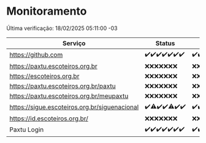 # Monitoramento

Última verificação: 18/02/2025 05:11:00 -03

|Serviço|Status|Últimas 24h|
|---|---|---|
|https://github.com|<span title="2025-02-11: OK=23">✔️</span><span title="2025-02-12: OK=23">✔️</span><span title="2025-02-13: OK=23">✔️</span><span title="2025-02-14: OK=23">✔️</span><span title="2025-02-15: OK=23">✔️</span><span title="2025-02-16: OK=23">✔️</span><span title="2025-02-17: OK=7">✔️</span>|<span title="17/02/2025 05:12:00 -03 : 200">✔️</span><span title="17/02/2025 06:10:00 -03 : 200">✔️</span><span title="17/02/2025 07:09:00 -03 : 200">✔️</span><span title="17/02/2025 08:07:00 -03 : 200">✔️</span><span title="17/02/2025 09:16:00 -03 : 200">✔️</span><span title="17/02/2025 10:17:00 -03 : 200">✔️</span><span title="17/02/2025 11:08:00 -03 : 200">✔️</span><span title="17/02/2025 12:08:00 -03 : 200">✔️</span><span title="17/02/2025 13:09:00 -03 : 0">❌</span><span title="17/02/2025 14:07:00 -03 : 200">✔️</span><span title="17/02/2025 15:11:00 -03 : 200">✔️</span><span title="17/02/2025 16:06:00 -03 : 200">✔️</span><span title="17/02/2025 17:09:00 -03 : 200">✔️</span><span title="17/02/2025 18:07:00 -03 : 200">✔️</span><span title="17/02/2025 19:07:00 -03 : 200">✔️</span><span title="17/02/2025 20:07:00 -03 : 200">✔️</span><span title="17/02/2025 21:40:00 -03 : 200">✔️</span><span title="17/02/2025 23:08:00 -03 : 200">✔️</span><span title="18/02/2025 00:12:00 -03 : 200">✔️</span><span title="18/02/2025 01:10:00 -03 : 200">✔️</span><span title="18/02/2025 02:08:00 -03 : 200">✔️</span><span title="18/02/2025 03:12:00 -03 : 200">✔️</span><span title="18/02/2025 04:08:00 -03 : 200">✔️</span><span title="18/02/2025 05:11:00 -03 : 200">✔️</span>|
|https://paxtu.escoteiros.org.br|<span title="2025-02-11: Falhas=23">❌</span><span title="2025-02-12: Falhas=23">❌</span><span title="2025-02-13: Falhas=23">❌</span><span title="2025-02-14: Falhas=23">❌</span><span title="2025-02-15: Falhas=23">❌</span><span title="2025-02-16: Falhas=23">❌</span><span title="2025-02-17: Falhas=7">❌</span>|<span title="17/02/2025 05:12:00 -03 : 403">❌</span><span title="17/02/2025 06:10:00 -03 : 403">❌</span><span title="17/02/2025 07:09:00 -03 : 403">❌</span><span title="17/02/2025 08:07:00 -03 : 403">❌</span><span title="17/02/2025 09:16:00 -03 : 403">❌</span><span title="17/02/2025 10:17:00 -03 : 403">❌</span><span title="17/02/2025 11:08:00 -03 : 403">❌</span><span title="17/02/2025 12:08:00 -03 : 403">❌</span><span title="17/02/2025 13:09:00 -03 : 403">❌</span><span title="17/02/2025 14:07:00 -03 : 403">❌</span><span title="17/02/2025 15:11:00 -03 : 403">❌</span><span title="17/02/2025 16:06:00 -03 : 403">❌</span><span title="17/02/2025 17:09:00 -03 : 403">❌</span><span title="17/02/2025 18:07:00 -03 : 403">❌</span><span title="17/02/2025 19:07:00 -03 : 403">❌</span><span title="17/02/2025 20:07:00 -03 : 403">❌</span><span title="17/02/2025 21:40:00 -03 : 403">❌</span><span title="17/02/2025 23:08:00 -03 : 403">❌</span><span title="18/02/2025 00:12:00 -03 : 403">❌</span><span title="18/02/2025 01:10:00 -03 : 403">❌</span><span title="18/02/2025 02:08:00 -03 : 403">❌</span><span title="18/02/2025 03:12:00 -03 : 403">❌</span><span title="18/02/2025 04:08:00 -03 : 403">❌</span><span title="18/02/2025 05:11:00 -03 : 403">❌</span>|
|https://escoteiros.org.br|<span title="2025-02-11: Falhas=23">❌</span><span title="2025-02-12: Falhas=23">❌</span><span title="2025-02-13: Falhas=23">❌</span><span title="2025-02-14: Falhas=23">❌</span><span title="2025-02-15: Falhas=23">❌</span><span title="2025-02-16: Falhas=23">❌</span><span title="2025-02-17: Falhas=7">❌</span>|<span title="17/02/2025 05:12:00 -03 : 403">❌</span><span title="17/02/2025 06:10:00 -03 : 403">❌</span><span title="17/02/2025 07:09:00 -03 : 403">❌</span><span title="17/02/2025 08:07:00 -03 : 403">❌</span><span title="17/02/2025 09:16:00 -03 : 403">❌</span><span title="17/02/2025 10:17:00 -03 : 403">❌</span><span title="17/02/2025 11:08:00 -03 : 403">❌</span><span title="17/02/2025 12:08:00 -03 : 403">❌</span><span title="17/02/2025 13:09:00 -03 : 403">❌</span><span title="17/02/2025 14:07:00 -03 : 403">❌</span><span title="17/02/2025 15:11:00 -03 : 403">❌</span><span title="17/02/2025 16:06:00 -03 : 403">❌</span><span title="17/02/2025 17:09:00 -03 : 403">❌</span><span title="17/02/2025 18:07:00 -03 : 403">❌</span><span title="17/02/2025 19:07:00 -03 : 403">❌</span><span title="17/02/2025 20:07:00 -03 : 403">❌</span><span title="17/02/2025 21:40:00 -03 : 403">❌</span><span title="17/02/2025 23:08:00 -03 : 403">❌</span><span title="18/02/2025 00:12:00 -03 : 403">❌</span><span title="18/02/2025 01:10:00 -03 : 403">❌</span><span title="18/02/2025 02:08:00 -03 : 403">❌</span><span title="18/02/2025 03:12:00 -03 : 403">❌</span><span title="18/02/2025 04:08:00 -03 : 403">❌</span><span title="18/02/2025 05:11:00 -03 : 403">❌</span>|
|https://paxtu.escoteiros.org.br/paxtu|<span title="2025-02-11: Falhas=23">❌</span><span title="2025-02-12: Falhas=23">❌</span><span title="2025-02-13: Falhas=23">❌</span><span title="2025-02-14: Falhas=23">❌</span><span title="2025-02-15: Falhas=23">❌</span><span title="2025-02-16: Falhas=23">❌</span><span title="2025-02-17: Falhas=7">❌</span>|<span title="17/02/2025 05:12:00 -03 : 403">❌</span><span title="17/02/2025 06:10:00 -03 : 403">❌</span><span title="17/02/2025 07:09:00 -03 : 403">❌</span><span title="17/02/2025 08:07:00 -03 : 403">❌</span><span title="17/02/2025 09:16:00 -03 : 403">❌</span><span title="17/02/2025 10:17:00 -03 : 403">❌</span><span title="17/02/2025 11:08:00 -03 : 403">❌</span><span title="17/02/2025 12:08:00 -03 : 403">❌</span><span title="17/02/2025 13:09:00 -03 : 403">❌</span><span title="17/02/2025 14:07:00 -03 : 403">❌</span><span title="17/02/2025 15:11:00 -03 : 403">❌</span><span title="17/02/2025 16:06:00 -03 : 403">❌</span><span title="17/02/2025 17:09:00 -03 : 403">❌</span><span title="17/02/2025 18:07:00 -03 : 403">❌</span><span title="17/02/2025 19:07:00 -03 : 403">❌</span><span title="17/02/2025 20:07:00 -03 : 403">❌</span><span title="17/02/2025 21:40:00 -03 : 403">❌</span><span title="17/02/2025 23:08:00 -03 : 403">❌</span><span title="18/02/2025 00:12:00 -03 : 403">❌</span><span title="18/02/2025 01:10:00 -03 : 403">❌</span><span title="18/02/2025 02:08:00 -03 : 403">❌</span><span title="18/02/2025 03:12:00 -03 : 403">❌</span><span title="18/02/2025 04:08:00 -03 : 403">❌</span><span title="18/02/2025 05:11:00 -03 : 403">❌</span>|
|https://paxtu.escoteiros.org.br/meupaxtu|<span title="2025-02-11: Falhas=23">❌</span><span title="2025-02-12: Falhas=23">❌</span><span title="2025-02-13: Falhas=23">❌</span><span title="2025-02-14: Falhas=23">❌</span><span title="2025-02-15: Falhas=23">❌</span><span title="2025-02-16: Falhas=23">❌</span><span title="2025-02-17: Falhas=7">❌</span>|<span title="17/02/2025 05:12:00 -03 : 403">❌</span><span title="17/02/2025 06:10:00 -03 : 403">❌</span><span title="17/02/2025 07:09:00 -03 : 403">❌</span><span title="17/02/2025 08:07:00 -03 : 403">❌</span><span title="17/02/2025 09:16:00 -03 : 403">❌</span><span title="17/02/2025 10:17:00 -03 : 403">❌</span><span title="17/02/2025 11:08:00 -03 : 403">❌</span><span title="17/02/2025 12:08:00 -03 : 403">❌</span><span title="17/02/2025 13:09:00 -03 : 403">❌</span><span title="17/02/2025 14:07:00 -03 : 403">❌</span><span title="17/02/2025 15:11:00 -03 : 403">❌</span><span title="17/02/2025 16:06:00 -03 : 403">❌</span><span title="17/02/2025 17:09:00 -03 : 403">❌</span><span title="17/02/2025 18:07:00 -03 : 403">❌</span><span title="17/02/2025 19:07:00 -03 : 403">❌</span><span title="17/02/2025 20:07:00 -03 : 403">❌</span><span title="17/02/2025 21:40:00 -03 : 403">❌</span><span title="17/02/2025 23:08:00 -03 : 403">❌</span><span title="18/02/2025 00:12:00 -03 : 403">❌</span><span title="18/02/2025 01:10:00 -03 : 403">❌</span><span title="18/02/2025 02:08:00 -03 : 403">❌</span><span title="18/02/2025 03:12:00 -03 : 403">❌</span><span title="18/02/2025 04:08:00 -03 : 403">❌</span><span title="18/02/2025 05:11:00 -03 : 403">❌</span>|
|https://sigue.escoteiros.org.br/siguenacional|<span title="2025-02-11: OK=23">✔️</span><span title="2025-02-12: OK=22, Falhas=1">⚠️</span><span title="2025-02-13: OK=23">✔️</span><span title="2025-02-14: OK=23">✔️</span><span title="2025-02-15: OK=22, Falhas=1">⚠️</span><span title="2025-02-16: OK=23">✔️</span><span title="2025-02-17: OK=7">✔️</span>|<span title="17/02/2025 05:12:00 -03 : 200">✔️</span><span title="17/02/2025 06:10:00 -03 : 200">✔️</span><span title="17/02/2025 07:09:00 -03 : 200">✔️</span><span title="17/02/2025 08:07:00 -03 : 200">✔️</span><span title="17/02/2025 09:16:00 -03 : 200">✔️</span><span title="17/02/2025 10:17:00 -03 : 200">✔️</span><span title="17/02/2025 11:08:00 -03 : 0">❌</span><span title="17/02/2025 12:08:00 -03 : 200">✔️</span><span title="17/02/2025 13:09:00 -03 : 200">✔️</span><span title="17/02/2025 14:07:00 -03 : 200">✔️</span><span title="17/02/2025 15:11:00 -03 : 200">✔️</span><span title="17/02/2025 16:06:00 -03 : 200">✔️</span><span title="17/02/2025 17:09:00 -03 : 200">✔️</span><span title="17/02/2025 18:07:00 -03 : 200">✔️</span><span title="17/02/2025 19:07:00 -03 : 200">✔️</span><span title="17/02/2025 20:07:00 -03 : 200">✔️</span><span title="17/02/2025 21:40:00 -03 : 200">✔️</span><span title="17/02/2025 23:08:00 -03 : 200">✔️</span><span title="18/02/2025 00:12:00 -03 : 200">✔️</span><span title="18/02/2025 01:10:00 -03 : 200">✔️</span><span title="18/02/2025 02:08:00 -03 : 200">✔️</span><span title="18/02/2025 03:12:00 -03 : 200">✔️</span><span title="18/02/2025 04:08:00 -03 : 200">✔️</span><span title="18/02/2025 05:11:00 -03 : 200">✔️</span>|
|https://id.escoteiros.org.br/|<span title="2025-02-11: Falhas=23">❌</span><span title="2025-02-12: Falhas=23">❌</span><span title="2025-02-13: Falhas=23">❌</span><span title="2025-02-14: Falhas=23">❌</span><span title="2025-02-15: Falhas=23">❌</span><span title="2025-02-16: Falhas=23">❌</span><span title="2025-02-17: Falhas=7">❌</span>|<span title="17/02/2025 05:12:00 -03 : 403">❌</span><span title="17/02/2025 06:10:00 -03 : 403">❌</span><span title="17/02/2025 07:09:00 -03 : 403">❌</span><span title="17/02/2025 08:07:00 -03 : 403">❌</span><span title="17/02/2025 09:16:00 -03 : 403">❌</span><span title="17/02/2025 10:17:00 -03 : 403">❌</span><span title="17/02/2025 11:08:00 -03 : 403">❌</span><span title="17/02/2025 12:08:00 -03 : 403">❌</span><span title="17/02/2025 13:09:00 -03 : 403">❌</span><span title="17/02/2025 14:07:00 -03 : 403">❌</span><span title="17/02/2025 15:11:00 -03 : 403">❌</span><span title="17/02/2025 16:06:00 -03 : 403">❌</span><span title="17/02/2025 17:09:00 -03 : 403">❌</span><span title="17/02/2025 18:07:00 -03 : 403">❌</span><span title="17/02/2025 19:07:00 -03 : 403">❌</span><span title="17/02/2025 20:07:00 -03 : 403">❌</span><span title="17/02/2025 21:40:00 -03 : 403">❌</span><span title="17/02/2025 23:08:00 -03 : 403">❌</span><span title="18/02/2025 00:12:00 -03 : 403">❌</span><span title="18/02/2025 01:10:00 -03 : 403">❌</span><span title="18/02/2025 02:08:00 -03 : 403">❌</span><span title="18/02/2025 03:12:00 -03 : 403">❌</span><span title="18/02/2025 04:08:00 -03 : 403">❌</span><span title="18/02/2025 05:11:00 -03 : 403">❌</span>|
|Paxtu Login|<span title="2025-02-11: OK=23">✔️</span><span title="2025-02-12: OK=23">✔️</span><span title="2025-02-13: OK=23">✔️</span><span title="2025-02-14: OK=23">✔️</span><span title="2025-02-15: OK=23">✔️</span><span title="2025-02-16: OK=23">✔️</span><span title="2025-02-17: OK=7">✔️</span>|<span title="17/02/2025 05:12:00 -03 : 200">✔️</span><span title="17/02/2025 06:10:00 -03 : 200">✔️</span><span title="17/02/2025 07:09:00 -03 : 200">✔️</span><span title="17/02/2025 08:07:00 -03 : 200">✔️</span><span title="17/02/2025 09:16:00 -03 : 200">✔️</span><span title="17/02/2025 10:17:00 -03 : 200">✔️</span><span title="17/02/2025 11:08:00 -03 : 504">❌</span><span title="17/02/2025 12:08:00 -03 : 200">✔️</span><span title="17/02/2025 13:09:00 -03 : 200">✔️</span><span title="17/02/2025 14:07:00 -03 : 200">✔️</span><span title="17/02/2025 15:11:00 -03 : 200">✔️</span><span title="17/02/2025 16:06:00 -03 : 200">✔️</span><span title="17/02/2025 17:09:00 -03 : 200">✔️</span><span title="17/02/2025 18:07:00 -03 : 200">✔️</span><span title="17/02/2025 19:07:00 -03 : 200">✔️</span><span title="17/02/2025 20:07:00 -03 : 200">✔️</span><span title="17/02/2025 21:40:00 -03 : 200">✔️</span><span title="17/02/2025 23:08:00 -03 : 200">✔️</span><span title="18/02/2025 00:12:00 -03 : 200">✔️</span><span title="18/02/2025 01:10:00 -03 : 200">✔️</span><span title="18/02/2025 02:08:00 -03 : 200">✔️</span><span title="18/02/2025 03:12:00 -03 : 200">✔️</span><span title="18/02/2025 04:08:00 -03 : 200">✔️</span><span title="18/02/2025 05:11:00 -03 : 200">✔️</span>|
